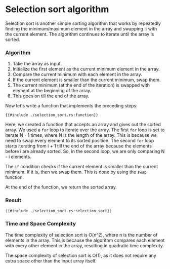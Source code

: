 # Selection sort algorithm

Selection sort is another simple sorting algorithm that works by repeatedly finding the minimum/maximum element in the array and swapping it with the current element. The algorithm continues to iterate until the array is sorted.

### Algorithm

1. Take the array as input.
2. Initialize the first element as the current minimum element in the array.
3. Compare the current minimum with each element in the array.
4. If the current element is smaller than the current minimum, swap them.
5. The current minimum (at the end of the iteration) is swapped with element at the beginning of the array.
6. This goes on till the end of the array.

Now let's write a function that implements the preceding steps:

```rust,ignore
{{#include ./selection_sort.rs:function}}
```

Here, we created a function that accepts an array and gives out the sorted array.
We used a `for` loop to iterate over the array. The first `for` loop is set to iterate N - 1 times, where N is the length of the array. This is because we need to swap every element to its sorted position. The second `for` loop starts iterating from i + 1 till the end of the array because the elements before i are already sorted. So, in the second loop, we are only comparing N - i elements.

The `if` condition checks if the current element is smaller than the current minimum. If it is, then we swap them. This is done by using the `swap` function.

At the end of the function, we return the sorted array.

### Result

```rust
{{#include ./selection_sort.rs:selection_sort}}
```

### Time and Space Complexity

The time complexity of selection sort is O(n^2), where n is the number of elements in the array. This is because the algorithm compares each element with every other element in the array, resulting in quadratic time complexity.

The space complexity of selection sort is O(1), as it does not require any extra space other than the input array itself.